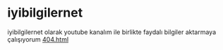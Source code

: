 # iyibilgilernet
iyibilgilernet olarak youtube kanalım ile birlikte faydalı bilgiler aktarmaya çalışıyorum
[404.html](https://github.com/okustepe/iyibilgilernet/blob/main/404.html)
